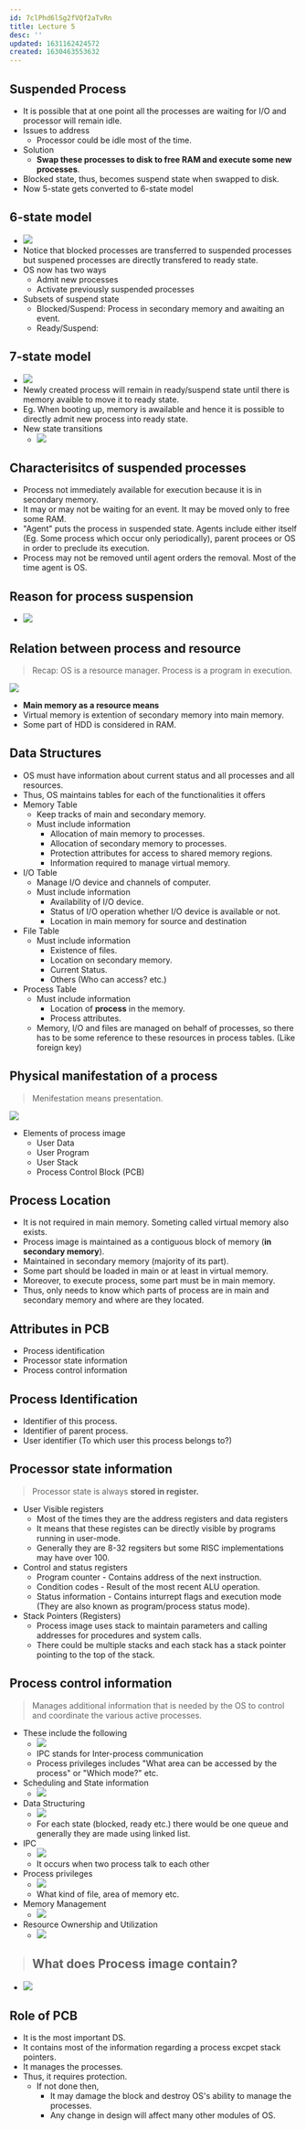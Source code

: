 ```yaml
---
id: 7clPhd6lSg2fVQf2aTvRn
title: Lecture 5
desc: ''
updated: 1631162424572
created: 1630463553632
---
```



## Suspended Process
* It is possible that at one point all the processes are waiting for I/O and processor will remain idle.
* Issues to address
    * Processor could be idle most of the time.
* Solution
    * **Swap these processes to disk to free RAM and execute some new processes**.
* Blocked state, thus, becomes suspend state when swapped to disk.
* Now 5-state gets converted to 6-state model

## 6-state model
* ![](/assets/images/2021-09-01-08-08-39.png)
* Notice that blocked processes are transferred to suspended processes but suspened processes are directly transfered to ready state.
* OS now has two ways
    * Admit new processes
    * Activate previously suspended processes
* Subsets of suspend state
    * Blocked/Suspend: Process in secondary memory and awaiting an event.
    * Ready/Suspend: 

## 7-state model
* ![](/assets/images/2021-09-01-08-13-46.png)
* Newly created process will remain in ready/suspend state until there is memory avaible to move it to ready state.
* Eg. When booting up, memory is awailable and hence it is possible to directly admit new process into ready state.
* New state transitions
    * ![](/assets/images/2021-09-01-08-22-08.png)

## Characterisitcs of suspended processes
* Process not immediately available for execution because it is in secondary memory.
* It may or may not be waiting for an event. It may be moved only to free some RAM.
* "Agent" puts the process in suspended state. Agents include either itself (Eg. Some process which occur only periodically), parent procees or OS in order to preclude its execution.
* Process may not be removed until agent orders the removal. Most of the time agent is OS.

## Reason for process suspension
* ![](/assets/images/2021-09-01-08-32-36.png)

## Relation between process and resource
> Recap: OS is a resource manager. Process is a program in execution.

![](/assets/images/2021-09-01-08-38-45.png)
* **Main memory as a resource means**
* Virtual memory is extention of secondary memory into main memory.
* Some part of HDD is considered in RAM.

## Data Structures
* OS must have information about current status and all processes and all resources.
* Thus, OS maintains tables for each of the functionalities it offers
* Memory Table
    * Keep tracks of main and secondary memory.
    * Must include information
        * Allocation of main memory to processes.
        * Allocation of secondary memory to processes.
        * Protection attributes for access to shared memory regions.
        * Information required to manage virtual memory.
* I/O Table
    * Manage I/O device and channels of computer.
    * Must include information
        * Availability of I/O device.
        * Status of I/O operation whether I/O device is available or not.
        * Location in main memory for source and destination
* File Table
    * Must include information
        * Existence of files.
        * Location on secondary memory.
        * Current Status.
        * Others (Who can access? etc.)
* Process Table
    * Must include information
        * Location of **process** in the memory.
        * Process attributes.
    * Memory, I/O and files are managed on behalf of processes, so there has to be some reference to these resources in process tables. (Like foreign key)

## Physical manifestation of a process
> Menifestation means presentation.

![](/assets/images/2021-09-01-08-53-11.png)

* Elements of process image
    * User Data
    * User Program
    * User Stack
    * Process Control Block (PCB)

## Process Location
* It is not required in main memory. Someting called virtual memory also exists.
* Process image is maintained as a contiguous block of memory (**in secondary memory**).
* Maintained in secondary memory (majority of its part).
* Some part should be loaded in main or at least in virtual memory.
* Moreover, to execute process, some part must be in main memory.
* Thus, only needs to know which parts of process are in main and secondary memory and where are they located.

## Attributes in PCB
* Process identification
* Processor state information
* Process control information

## Process Identification
* Identifier of this process.
* Identifier of parent process.
* User identifier (To which user this process belongs to?)

## Processor state information
> Processor state is always **stored in register.**

* User Visible registers
    * Most of the times they are the address registers and data registers
    * It means that these registes can be directly visible by programs running in user-mode.
    * Generally they are 8-32 regsiters but some RISC implementations may have over 100.
* Control and status registers
    * Program counter - Contains address of the next instruction.
    * Condition codes - Result of the most recent ALU operation.
    * Status information - Contains inturrept flags and execution mode (They are also known as program/process status mode).
* Stack Pointers (Registers)
    * Process image uses stack to maintain parameters and calling addresses for procedures and system calls.
    * There could be multiple stacks and each stack has a stack pointer pointing to the top of the stack.

## Process control information
> Manages additional information that is needed by the OS to control and coordinate the various active processes.

* These include the following
    * ![](/assets/images/2021-09-09-10-01-56.png)
    * IPC stands for Inter-process communication
    * Process privileges includes "What area can be accessed by the process" or "Which mode?" etc.
* Scheduling and State information
    * ![](/assets/images/2021-09-09-10-03-54.png)
* Data Structuring
    * ![](/assets/images/2021-09-09-10-04-13.png)
    * For each state (blocked, ready etc.) there would be one queue and generally they are made using linked list.
* IPC
    * ![](/assets/images/2021-09-09-10-05-14.png)
    * It occurs when two process talk to each other
* Process privileges
    * ![](/assets/images/2021-09-09-10-05-56.png)
    * What kind of file, area of memory etc.
* Memory Management
    * ![](/assets/images/2021-09-09-10-06-58.png)
* Resource Ownership and Utilization
    * ![](/assets/images/2021-09-09-10-06-39.png)

> ## What does Process image contain?
* ![](/assets/images/2021-09-09-10-08-11.png)

## Role of PCB
* It is the most important DS.
* It contains most of the information regarding a process excpet stack pointers.
* It manages the processes.
* Thus, it requires protection.
    * If not done then,
        * It may damage the block and destroy OS's ability to manage the processes.
        * Any change in design will affect many other modules of OS.
